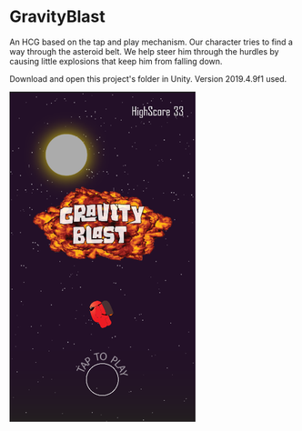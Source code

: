 # GravityBlast

An HCG based on the tap and play mechanism. Our character tries to find a way through the asteroid belt. We help steer him through the hurdles by causing little explosions that keep him from falling down.

Download and open this project's folder in Unity. Version 2019.4.9f1 used.

![s shot](screenshot.PNG "Screenshot")
